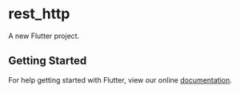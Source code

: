 # rest_http

A new Flutter project.

## Getting Started

For help getting started with Flutter, view our online
[documentation](https://flutter.io/).
